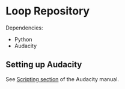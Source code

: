 # Loop Repository

Dependencies:

- Python
- Audacity

## Setting up Audacity

See [Scripting section](https://manual.audacityteam.org/man/scripting.html) of the Audacity manual.
